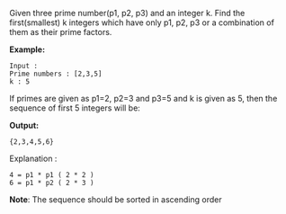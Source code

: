 Given three prime number(p1, p2, p3) and an integer k. Find the first(smallest) k integers which have only p1, p2, p3 or a combination of them as their prime factors.

**Example:**
```
Input :
Prime numbers : [2,3,5]
k : 5
```
If primes are given as p1=2, p2=3 and p3=5 and k is given as 5, then the sequence of first 5 integers will be:

**Output:**
```
{2,3,4,5,6}
```
Explanation :
```
4 = p1 * p1 ( 2 * 2 )
6 = p1 * p2 ( 2 * 3 )
```
**Note**: The sequence should be sorted in ascending order